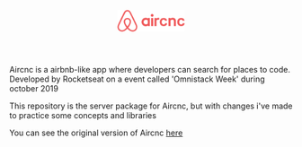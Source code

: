 <h1 align="center">
<br>
  <img src="./public/aircnc.png" alt="Aircnc" width="120">
<br>
<br>
</h1>

Aircnc is a airbnb-like app where developers can search for places to code. Developed by Rocketseat on a event called 'Omnistack Week' during october 2019

This repository is the server package for Aircnc, but with changes i've made to practice some concepts and libraries

You can see the original version of Aircnc [here](https://github.com/filipedeschamps/aircnc)
